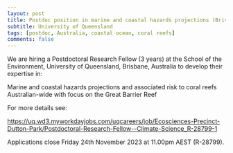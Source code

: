 ```yaml
---
layout: post
title: Postdoc position in marine and coastal hazards projections (Brisbane, Australia)
subtitle: University of Queensland
tags: [postdoc, Australia, coastal ocean, coral reefs]
comments: false
---
```

We are hiring a Postdoctoral Research Fellow (3 years) at the School of the Environment, University of Queensland, Brisbane, Australia to develop their expertise in:

Marine and coastal hazards projections and associated risk to coral reefs Australian-wide with focus on the Great Barrier Reef

For more details see:

https://uq.wd3.myworkdayjobs.com/uqcareers/job/Ecosciences-Precinct-Dutton-Park/Postdoctoral-Research-Fellow--Climate-Science_R-28799-1 

Applications close Friday 24th November 2023 at 11.00pm AEST (R-28799).

